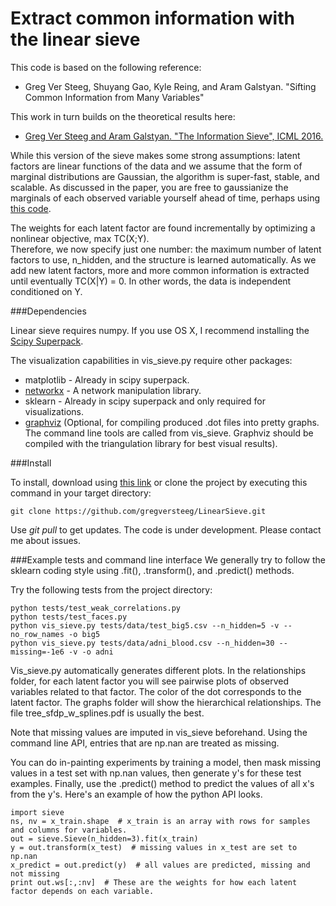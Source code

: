 # Extract common information with the linear sieve

This code is based on the following reference: 
- Greg Ver Steeg, Shuyang Gao, Kyle Reing, and Aram Galstyan. "Sifting Common Information from Many Variables"

This work in turn builds on the theoretical results here: 
- [Greg Ver Steeg and Aram Galstyan. "The Information Sieve", ICML 2016.](http://arxiv.org/abs/1507.02284)

While this version of the sieve makes some strong assumptions: 
latent factors are linear functions of the data and we assume that the form of marginal distributions are Gaussian, 
the algorithm is super-fast, stable, and scalable. As discussed in the paper, you are free to gaussianize the marginals
of each observed variable yourself ahead of time, perhaps using [this code](http://github.com/gregversteeg/gaussianize). 

The weights for each latent factor are found incrementally by optimizing a nonlinear objective, max TC(X;Y).  
Therefore, we now specify just one number: the maximum number of latent factors to use, n_hidden, and the structure is
learned automatically. As we add new latent factors, more and more common information is extracted until eventually
TC(X|Y) = 0. In other words, the data is independent conditioned on Y. 

###Dependencies

Linear sieve requires numpy. If you use OS X, I recommend installing the [Scipy Superpack](http://fonnesbeck.github.io/ScipySuperpack/).

The visualization capabilities in vis_sieve.py require other packages: 
* matplotlib - Already in scipy superpack.
* [networkx](http://networkx.github.io)  - A network manipulation library. 
* sklearn - Already in scipy superpack and only required for visualizations. 
* [graphviz](http://www.graphviz.org) (Optional, for compiling produced .dot files into pretty graphs. The command line 
tools are called from vis_sieve. Graphviz should be compiled with the triangulation library for best visual results).

###Install

To install, download using [this link](https://github.com/gregversteeg/LinearSieve/archive/master.zip) 
or clone the project by executing this command in your target directory:
```
git clone https://github.com/gregversteeg/LinearSieve.git
```
Use *git pull* to get updates. The code is under development. 
Please contact me about issues. 


###Example tests and command line interface
We generally try to follow the sklearn coding style using .fit(), .transform(), and .predict() methods. 

Try the following tests from the project directory:
```
python tests/test_weak_correlations.py
python tests/test_faces.py
python vis_sieve.py tests/data/test_big5.csv --n_hidden=5 -v --no_row_names -o big5
python vis_sieve.py tests/data/adni_blood.csv --n_hidden=30 --missing=-1e6 -v -o adni
```
Vis_sieve.py automatically generates different plots.  In the relationships folder, for each latent factor you will 
see pairwise plots of observed variables related to that factor. The color of the dot corresponds to the latent factor.
The graphs folder will show the hierarchical relationships. The file tree_sfdp_w_splines.pdf is usually the best. 

Note that missing values are imputed in vis_sieve beforehand. Using the command line API, entries that are np.nan
are treated as missing. 

You can do in-painting experiments by training a model, then mask missing values in a test set with np.nan values, 
then generate y's for these test examples. Finally, use the .predict() method to predict the values of all x's from the 
y's. Here's an example of how the python API looks.
```
import sieve
ns, nv = x_train.shape  # x_train is an array with rows for samples and columns for variables.
out = sieve.Sieve(n_hidden=3).fit(x_train)  
y = out.transform(x_test)  # missing values in x_test are set to np.nan
x_predict = out.predict(y)  # all values are predicted, missing and not missing
print out.ws[:,:nv]  # These are the weights for how each latent factor depends on each variable.
```